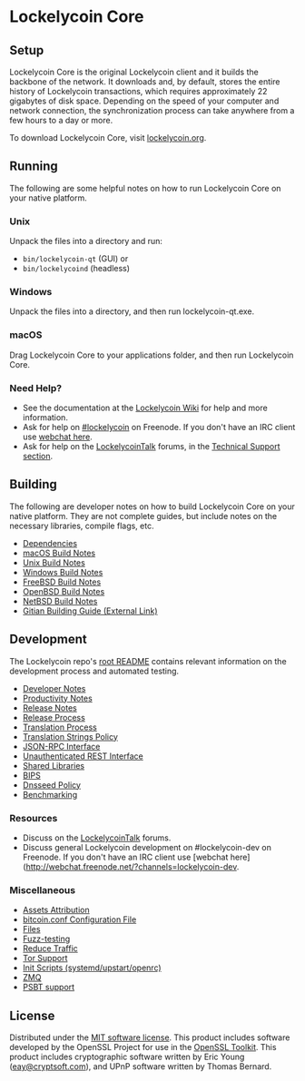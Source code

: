Lockelycoin Core
=============

Setup
---------------------
Lockelycoin Core is the original Lockelycoin client and it builds the backbone of the network. It downloads and, by default, stores the entire history of Lockelycoin transactions, which requires approximately 22 gigabytes of disk space. Depending on the speed of your computer and network connection, the synchronization process can take anywhere from a few hours to a day or more.

To download Lockelycoin Core, visit [lockelycoin.org](https://lockelycoin.org/).

Running
---------------------
The following are some helpful notes on how to run Lockelycoin Core on your native platform.

### Unix

Unpack the files into a directory and run:

- `bin/lockelycoin-qt` (GUI) or
- `bin/lockelycoind` (headless)

### Windows

Unpack the files into a directory, and then run lockelycoin-qt.exe.

### macOS

Drag Lockelycoin Core to your applications folder, and then run Lockelycoin Core.

### Need Help?

* See the documentation at the [Lockelycoin Wiki](https://lockelycoin.info/)
for help and more information.
* Ask for help on [#lockelycoin](http://webchat.freenode.net?channels=lockelycoin) on Freenode. If you don't have an IRC client use [webchat here](http://webchat.freenode.net?channels=lockelycoin).
* Ask for help on the [LockelycoinTalk](https://lockelycointalk.io/) forums, in the [Technical Support section](https://lockelycointalk.io/c/technical-support).

Building
---------------------
The following are developer notes on how to build Lockelycoin Core on your native platform. They are not complete guides, but include notes on the necessary libraries, compile flags, etc.

- [Dependencies](dependencies.md)
- [macOS Build Notes](build-osx.md)
- [Unix Build Notes](build-unix.md)
- [Windows Build Notes](build-windows.md)
- [FreeBSD Build Notes](build-freebsd.md)
- [OpenBSD Build Notes](build-openbsd.md)
- [NetBSD Build Notes](build-netbsd.md)
- [Gitian Building Guide (External Link)](https://github.com/bitcoin-core/docs/blob/master/gitian-building.md)

Development
---------------------
The Lockelycoin repo's [root README](/README.md) contains relevant information on the development process and automated testing.

- [Developer Notes](developer-notes.md)
- [Productivity Notes](productivity.md)
- [Release Notes](release-notes.md)
- [Release Process](release-process.md)
- [Translation Process](translation_process.md)
- [Translation Strings Policy](translation_strings_policy.md)
- [JSON-RPC Interface](JSON-RPC-interface.md)
- [Unauthenticated REST Interface](REST-interface.md)
- [Shared Libraries](shared-libraries.md)
- [BIPS](bips.md)
- [Dnsseed Policy](dnsseed-policy.md)
- [Benchmarking](benchmarking.md)

### Resources
* Discuss on the [LockelycoinTalk](https://lockelycointalk.io/) forums.
* Discuss general Lockelycoin development on #lockelycoin-dev on Freenode. If you don't have an IRC client use [webchat here](http://webchat.freenode.net/?channels=lockelycoin-dev.

### Miscellaneous
- [Assets Attribution](assets-attribution.md)
- [bitcoin.conf Configuration File](bitcoin-conf.md)
- [Files](files.md)
- [Fuzz-testing](fuzzing.md)
- [Reduce Traffic](reduce-traffic.md)
- [Tor Support](tor.md)
- [Init Scripts (systemd/upstart/openrc)](init.md)
- [ZMQ](zmq.md)
- [PSBT support](psbt.md)

License
---------------------
Distributed under the [MIT software license](/COPYING).
This product includes software developed by the OpenSSL Project for use in the [OpenSSL Toolkit](https://www.openssl.org/). This product includes
cryptographic software written by Eric Young ([eay@cryptsoft.com](mailto:eay@cryptsoft.com)), and UPnP software written by Thomas Bernard.
